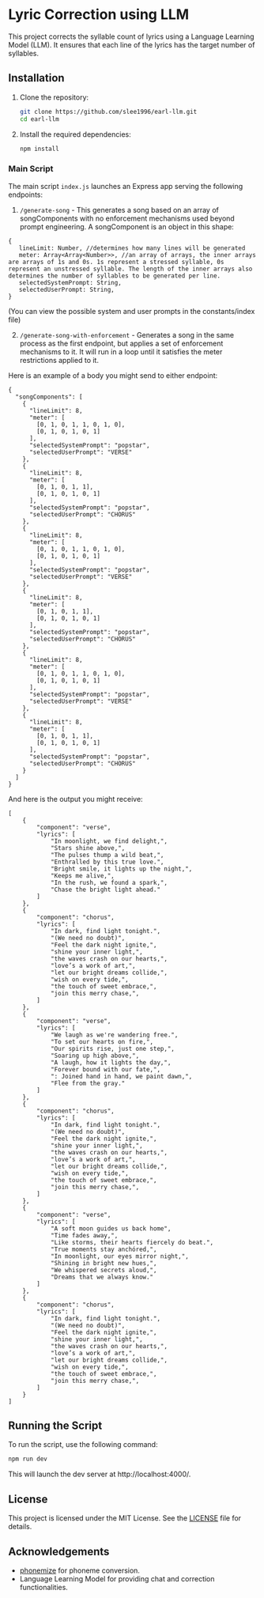 # Lyric Correction using LLM

This project corrects the syllable count of lyrics using a Language Learning Model (LLM). It ensures that each line of the lyrics has the target number of syllables.

## Installation

1. Clone the repository:

   ```bash
   git clone https://github.com/slee1996/earl-llm.git
   cd earl-llm
   ```

2. Install the required dependencies:
   ```bash
   npm install
   ```

### Main Script

The main script `index.js` launches an Express app serving the following endpoints:

1. `/generate-song` - This generates a song based on an array of songComponents with no enforcement mechanisms used beyond prompt engineering. A songComponent is an object in this shape:

```
{
   lineLimit: Number, //determines how many lines will be generated
   meter: Array<Array<Number>>, //an array of arrays, the inner arrays are arrays of 1s and 0s. 1s represent a stressed syllable, 0s represent an unstressed syllable. The length of the inner arrays also determines the number of syllables to be generated per line.
   selectedSystemPrompt: String,
   selectedUserPrompt: String,
}
```

(You can view the possible system and user prompts in the constants/index file)

2. `/generate-song-with-enforcement` - Generates a song in the same process as the first endpoint, but applies a set of enforcement mechanisms to it. It will run in a loop until it satisfies the meter restrictions applied to it.

Here is an example of a body you might send to either endpoint:

```
{
  "songComponents": [
    {
      "lineLimit": 8,
      "meter": [
        [0, 1, 0, 1, 1, 0, 1, 0],
        [0, 1, 0, 1, 0, 1]
      ],
      "selectedSystemPrompt": "popstar",
      "selectedUserPrompt": "VERSE"
    },
    {
      "lineLimit": 8,
      "meter": [
        [0, 1, 0, 1, 1],
        [0, 1, 0, 1, 0, 1]
      ],
      "selectedSystemPrompt": "popstar",
      "selectedUserPrompt": "CHORUS"
    },
    {
      "lineLimit": 8,
      "meter": [
        [0, 1, 0, 1, 1, 0, 1, 0],
        [0, 1, 0, 1, 0, 1]
      ],
      "selectedSystemPrompt": "popstar",
      "selectedUserPrompt": "VERSE"
    },
    {
      "lineLimit": 8,
      "meter": [
        [0, 1, 0, 1, 1],
        [0, 1, 0, 1, 0, 1]
      ],
      "selectedSystemPrompt": "popstar",
      "selectedUserPrompt": "CHORUS"
    },
    {
      "lineLimit": 8,
      "meter": [
        [0, 1, 0, 1, 1, 0, 1, 0],
        [0, 1, 0, 1, 0, 1]
      ],
      "selectedSystemPrompt": "popstar",
      "selectedUserPrompt": "VERSE"
    },
    {
      "lineLimit": 8,
      "meter": [
        [0, 1, 0, 1, 1],
        [0, 1, 0, 1, 0, 1]
      ],
      "selectedSystemPrompt": "popstar",
      "selectedUserPrompt": "CHORUS"
    }
  ]
}
```

And here is the output you might receive:

```
[
    {
        "component": "verse",
        "lyrics": [
            "In moonlight, we find delight,",
            "Stars shine above,",
            "The pulses thump a wild beat,",
            "Enthralled by this true love.",
            "Bright smile, it lights up the night,",
            "Keeps me alive,",
            "In the rush, we found a spark,",
            "Chase the bright light ahead."
        ]
    },
    {
        "component": "chorus",
        "lyrics": [
            "In dark, find light tonight.",
            "(We need no doubt)",
            "Feel the dark night ignite,",
            "shine your inner light,",
            "the waves crash on our hearts,",
            "love’s a work of art,",
            "let our bright dreams collide,",
            "wish on every tide,",
            "the touch of sweet embrace,",
            "join this merry chase,",
        ]
    },
    {
        "component": "verse",
        "lyrics": [
            "We laugh as we're wandering free.",
            "To set our hearts on fire,",
            "Our spirits rise, just one step,",
            "Soaring up high above,",
            "A laugh, how it lights the day,",
            "Forever bound with our fate,",
            ": Joined hand in hand, we paint dawn,",
            "Flee from the gray."
        ]
    },
    {
        "component": "chorus",
        "lyrics": [
            "In dark, find light tonight.",
            "(We need no doubt)",
            "Feel the dark night ignite,",
            "shine your inner light,",
            "the waves crash on our hearts,",
            "love’s a work of art,",
            "let our bright dreams collide,",
            "wish on every tide,",
            "the touch of sweet embrace,",
            "join this merry chase,",
        ]
    },
    {
        "component": "verse",
        "lyrics": [
            "A soft moon guides us back home",
            "Time fades away,",
            "Like storms, their hearts fiercely do beat.",
            "True moments stay anchóred,",
            "In moonlight, our eyes mirror night,",
            "Shining in bright new hues,",
            "We whispered secrets aloud,",
            "Dreams that we always know."
        ]
    },
    {
        "component": "chorus",
        "lyrics": [
            "In dark, find light tonight.",
            "(We need no doubt)",
            "Feel the dark night ignite,",
            "shine your inner light,",
            "the waves crash on our hearts,",
            "love’s a work of art,",
            "let our bright dreams collide,",
            "wish on every tide,",
            "the touch of sweet embrace,",
            "join this merry chase,",
        ]
    }
]
```

## Running the Script

To run the script, use the following command:

```bash
npm run dev
```

This will launch the dev server at http://localhost:4000/.

## License

This project is licensed under the MIT License. See the [LICENSE](https://github.com/slee1996/earl-gpt/tree/main?tab=MIT-1-ov-file) file for details.

## Acknowledgements

- [phonemize](https://www.npmjs.com/package/phonemize) for phoneme conversion.
- Language Learning Model for providing chat and correction functionalities.

